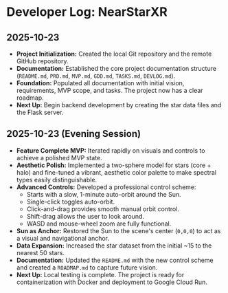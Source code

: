 # Developer Log: NearStarXR

## 2025-10-23
*   **Project Initialization:** Created the local Git repository and the remote GitHub repository.
*   **Documentation:** Established the core project documentation structure (`README.md`, `PRD.md`, `MVP.md`, `GDD.md`, `TASKS.md`, `DEVLOG.md`).
*   **Foundation:** Populated all documentation with initial vision, requirements, MVP scope, and tasks. The project now has a clear roadmap.
*   **Next Up:** Begin backend development by creating the star data files and the Flask server.

## 2025-10-23 (Evening Session)
*   **Feature Complete MVP:** Iterated rapidly on visuals and controls to achieve a polished MVP state.
*   **Aesthetic Polish:** Implemented a two-sphere model for stars (core + halo) and fine-tuned a vibrant, aesthetic color palette to make spectral types easily distinguishable.
*   **Advanced Controls:** Developed a professional control scheme:
    *   Starts with a slow, 1-minute auto-orbit around the Sun.
    *   Single-click toggles auto-orbit.
    *   Click-and-drag provides smooth manual orbit control.
    *   Shift-drag allows the user to look around.
    *   WASD and mouse-wheel zoom are fully functional.
*   **Sun as Anchor:** Restored the Sun to the scene's center (`0,0,0`) to act as a visual and navigational anchor.
*   **Data Expansion:** Increased the star dataset from the initial ~15 to the nearest 50 stars.
*   **Documentation:** Updated the `README.md` with the new control scheme and created a `ROADMAP.md` to capture future vision.
*   **Next Up:** Local testing is complete. The project is ready for containerization with Docker and deployment to Google Cloud Run.

